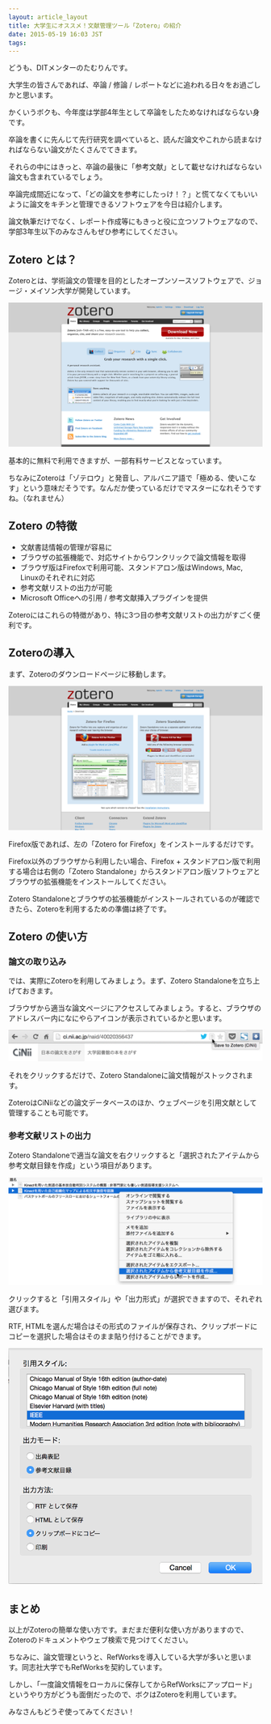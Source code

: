 ```yaml
---
layout: article_layout
title: 大学生にオススメ！文献管理ツール「Zotero」の紹介
date: 2015-05-19 16:03 JST
tags: 
---
```


どうも、DITメンターのたむりんです。

大学生の皆さんであれば、卒論 / 修論 / レポートなどに追われる日々をお過ごしかと思います。

かくいうボクも、今年度は学部4年生として卒論をしたためなければならない身です。

卒論を書くに先んじて先行研究を調べていると、読んだ論文やこれから読まなければならない論文がたくさんでてきます。

それらの中にはきっと、卒論の最後に「参考文献」として載せなければならない論文も含まれているでしょう。

卒論完成間近になって、「どの論文を参考にしたっけ！？」と慌てなくてもいいように論文をキチンと管理できるソフトウェアを今日は紹介します。

論文執筆だけでなく、レポート作成等にもきっと役に立つソフトウェアなので、学部3年生以下のみなさんもぜひ参考にしてください。

## Zotero とは？

Zoteroとは、学術論文の管理を目的としたオープンソースソフトウェアで、ジョージ・メイソン大学が開発しています。 

[![Zotero](./2015-05-19/zotero_top.png "Zotero")](http://zotero.org)

基本的に無料で利用できますが、一部有料サービスとなっています。

ちなみにZoteroは「ゾテロウ」と発音し、アルバニア語で「極める、使いこなす」という意味だそうです。なんだか使っているだけでマスターになれそうですね。（なれません）

## Zotero の特徴

- 文献書誌情報の管理が容易に
- ブラウザの拡張機能で、対応サイトからワンクリックで論文情報を取得
- ブラウザ版はFirefoxで利用可能、スタンドアロン版はWindows, Mac, Linuxのそれぞれに対応
- 参考文献リストの出力が可能
- Microsoft Officeへの引用 / 参考文献挿入プラグインを提供

Zoteroにはこれらの特徴があり、特に3つ目の参考文献リストの出力がすごく便利です。

## Zoteroの導入

まず、Zoteroのダウンロードページに移動します。

[![Zotero - Download](./2015-05-19/zotero_download.png "Zotero - Download")](http://zotero.org/download/)

Firefox版であれば、左の「Zotero for Firefox」をインストールするだけです。

Firefox以外のブラウザから利用したい場合、Firefox + スタンドアロン版で利用する場合は右側の「Zotero Standalone」からスタンドアロン版ソフトウェアとブラウザの拡張機能をインストールしてください。

Zotero Standaloneとブラウザの拡張機能がインストールされているのが確認できたら、Zoteroを利用するための準備は終了です。

## Zotero の使い方
### 論文の取り込み

では、実際にZoteroを利用してみましょう。まず、Zotero Standaloneを立ち上げておきます。

ブラウザから適当な論文ページにアクセスしてみましょう。すると、ブラウザのアドレスバー内になにやらアイコンが表示されているかと思います。

[![Zotero - Address Bar](./2015-05-19/zotero_in_bar.png "アドレスバーのZotero")](./2015-05-19/zotero_in_bar.png)

それをクリックするだけで、Zotero Standaloneに論文情報がストックされます。

ZoteroはCiNiiなどの論文データベースのほか、ウェブページを引用文献として管理することも可能です。

### 参考文献リストの出力

Zotero Standaloneで適当な論文を右クリックすると「選択されたアイテムから参考文献目録を作成」という項目があります。

[![Zotero - Submenu](./2015-05-19/zotero_submenu.png "Zotero - Submenu")](./2015-05-19/zotero_submenu.png)

クリックすると「引用スタイル」や「出力形式」が選択できますので、それぞれ選びます。

RTF, HTMLを選んだ場合はその形式のファイルが保存され、クリップボードにコピーを選択した場合はそのまま貼り付けることができます。

[![Zotero - List](./2015-05-19/zotero_list.png "Zotero - List")](./2015-05-19/zotero_list.png)

## まとめ

以上がZoteroの簡単な使い方です。まだまだ便利な使い方がありますので、Zoteroのドキュメントやウェブ検索で見つけてください。

ちなみに、論文管理というと、RefWorksを導入している大学が多いと思います。同志社大学でもRefWorksを契約しています。

しかし、「一度論文情報をローカルに保存してからRefWorksにアップロード」というやり方がどうも面倒だったので、ボクはZoteroを利用しています。

みなさんもどうぞ使ってみてください！

